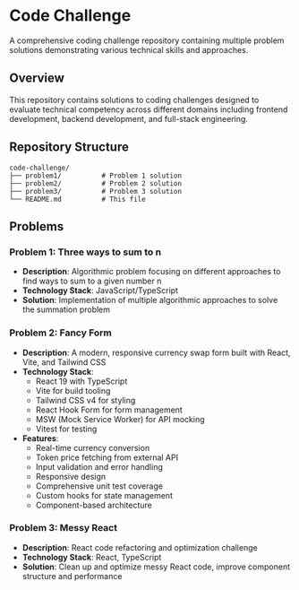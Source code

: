 # Code Challenge

A comprehensive coding challenge repository containing multiple problem solutions demonstrating various technical skills and approaches.

## Overview

This repository contains solutions to coding challenges designed to evaluate technical competency across different domains including frontend development, backend development, and full-stack engineering.

## Repository Structure

```
code-challenge/
├── problem1/          # Problem 1 solution
├── problem2/          # Problem 2 solution  
├── problem3/          # Problem 3 solution
└── README.md          # This file
```

## Problems

### Problem 1: Three ways to sum to n
- **Description**: Algorithmic problem focusing on different approaches to find ways to sum to a given number n
- **Technology Stack**: JavaScript/TypeScript
- **Solution**: Implementation of multiple algorithmic approaches to solve the summation problem

### Problem 2: Fancy Form
- **Description**: A modern, responsive currency swap form built with React, Vite, and Tailwind CSS
- **Technology Stack**: 
  - React 19 with TypeScript
  - Vite for build tooling
  - Tailwind CSS v4 for styling
  - React Hook Form for form management
  - MSW (Mock Service Worker) for API mocking
  - Vitest for testing
- **Features**:
  - Real-time currency conversion
  - Token price fetching from external API
  - Input validation and error handling
  - Responsive design
  - Comprehensive unit test coverage
  - Custom hooks for state management
  - Component-based architecture

### Problem 3: Messy React
- **Description**: React code refactoring and optimization challenge
- **Technology Stack**: React, TypeScript
- **Solution**: Clean up and optimize messy React code, improve component structure and performance